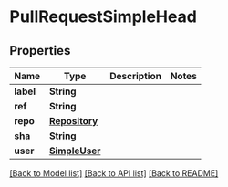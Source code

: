 # PullRequestSimpleHead

## Properties
Name | Type | Description | Notes
------------ | ------------- | ------------- | -------------
**label** | **String** |  | 
**ref** | **String** |  | 
**repo** | [**Repository**](Repository.md) |  | 
**sha** | **String** |  | 
**user** | [**SimpleUser**](SimpleUser.md) |  | 

[[Back to Model list]](../README.md#documentation-for-models) [[Back to API list]](../README.md#documentation-for-api-endpoints) [[Back to README]](../README.md)


